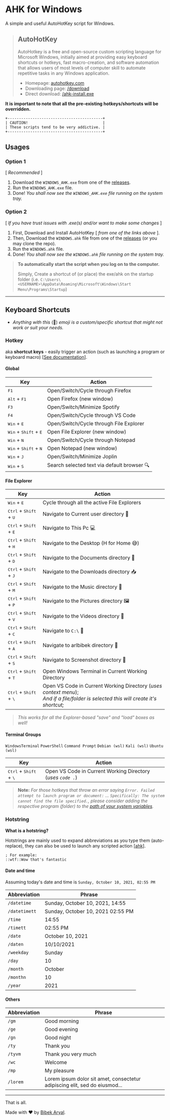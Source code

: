 # AHK for Windows

A simple and useful AutoHotKey script for Windows.

> ## AutoHotKey
>
> AutoHotkey is a free and open-source custom scripting language for Microsoft Windows, initially aimed at providing easy keyboard shortcuts or hotkeys, fast macro-creation, and software automation that allows users of most levels of computer skill to automate repetitive tasks in any Windows application.
>
> - Homepage: [autohotkey.com](https://www.autohotkey.com "Go to autohotkey homepage")
> - Downloading page: [/download](https://www.autohotkey.com/download "Go to autohotkey download page")
> - Direct download: [/ahk-install.exe](https://www.autohotkey.com/download/ahk-install.exe "Directly download autohotkey")

**It is important to note that all the pre-existing hotkeys/shortcuts will be overridden.**

```text
+------------------------------------------+
| CAUTION!                                 |
| These scripts tend to be very addictive. |
+------------------------------------------+
```

## Usages

### Option 1

[ *Recommended* ]

1. Download the `WINDOWS_AHK.exe` from one of the [releases](https://github.com/arlbibek/windows-ahk.git "Visit releases page").
2. Run the `WINDOWS_AHK.exe` file.
3. Done! _You shall now see the `WINDOWS_AHK.exe` file running on the system tray._

### Option 2

[ _If you have trust issues with .exe(s) and/or want to make some changes_ ]

1. First, Download and Install AutoHotKey [ *from one of the links above* ].
2. Then, Download the `WINDOWS.ahk` file from one of the [releases](https://github.com/arlbibek/windows-ahk.git "Visit releases page") (or you may clone the repo).
3. Run the `WINDOWS.ahk` file.
4. Done! _You shall now see the `WINDOWS.ahk` file running on the system tray._

> **To automatically start the script when you log on to the computer.**
>
> Simply, Create a shortcut of (or place) the exe/ahk on the startup folder (i.e. `C:\Users\<USERNAME>\AppData\Roaming\Microsoft\Windows\Start Menu\Programs\Startup`)

---

## Keyboard Shortcuts

- _Anything with this_ (🤵) _emoji is a custom/specific shortcut that might not work or suit your needs._

### Hotkey

aka **shortcut keys** - easily trigger an action (such as launching a program or keyboard macro)
[[See documentation](https://www.autohotkey.com/docs/Hotkeys.htm "See hotkey documentation")].

#### Global

| Key                                              | Action                                      |
| ------------------------------------------------ | ------------------------------------------- |
| <kbd>F1</kbd>                                    | Open/Switch/Cycle through Firefox           |
| <kbd>Alt</kbd> + <kbd>F1</kbd>                   | Open Firefox (new window)                   |
| <kbd>F3</kbd>                                    | Open/Switch/Minimize Spotify                |
| <kbd>F4</kbd>                                    | Open/Switch/Cycle through VS Code           |
| <kbd>Win</kbd> + <kbd>E</kbd>                    | Open/Switch/Cycle through File Explorer     |
| <kbd>Win</kbd> + <kbd>Shift</kbd> + <kbd>E</kbd> | Open File Explorer (new window)             |
| <kbd>Win</kbd> + <kbd>N</kbd>                    | Open/Switch/Cycle through Notepad           |
| <kbd>Win</kbd> + <kbd>Shift</kbd> + <kbd>N</kbd> | Open Notepad (new window)                   |
| <kbd>Win</kbd> + <kbd>J</kbd>                    | Open/Switch/Minimize Joplin                 |
| <kbd>Win</kbd> + <kbd>S</kbd>                    | Search selected text via default browser 🔍 |

#### File Explorer

| Key                                                | Action                                                                                                                                    |
| -------------------------------------------------- | ----------------------------------------------------------------------------------------------------------------------------------------- |
| <kbd>Win</kbd> + <kbd>E</kbd>                      | Cycle through all the active File Explorers                                                                                               |
| <kbd>Ctrl</kbd> + <kbd>Shift</kbd> + <kbd>U</kbd>  | Navigate to Current user directory 👤                                                                                                     |
| <kbd>Ctrl</kbd> + <kbd>Shift</kbd> + <kbd>E</kbd>  | Navigate to This Pc 💻                                                                                                                    |
| <kbd>Ctrl</kbd> + <kbd>Shift</kbd> + <kbd>H</kbd>  | Navigate to the Desktop (H for Home 😅)                                                                                                   |
| <kbd>Ctrl</kbd> + <kbd>Shift</kbd> + <kbd>D</kbd>  | Navigate to the Documents directory 📄                                                                                                    |
| <kbd>Ctrl</kbd> + <kbd>Shift</kbd> + <kbd>J</kbd>  | Navigate to the Downloads directory 📥                                                                                                    |
| <kbd>Ctrl</kbd> + <kbd>Shift</kbd> + <kbd>M</kbd>  | Navigate to the Music directory 🎵                                                                                                        |
| <kbd>Ctrl</kbd> + <kbd>Shift</kbd> + <kbd>P</kbd>  | Navigate to the Pictures directory 🖼                                                                                                      |
| <kbd>Ctrl</kbd> + <kbd>Shift</kbd> + <kbd>V</kbd>  | Navigate to the Videos directory 📼                                                                                                       |
| <kbd>Ctrl</kbd> + <kbd>Shift</kbd> + <kbd>C</kbd>  | Navigate to `C:\` 💾                                                                                                                      |
| <kbd>Ctrl</kbd> + <kbd>Shift</kbd> + <kbd>A</kbd>  | Navigate to arlbibek directory 🤵                                                                                                         |
| <kbd>Ctrl</kbd> + <kbd>Shift</kbd> + <kbd>S</kbd>  | Navigate to Screenshot directory 🤵                                                                                                       |
| <kbd>Ctrl</kbd> + <kbd>Shift</kbd> + <kbd>T</kbd>  | Open Windows Terminal in Current Working Directory                                                                                        |
| <kbd>Ctrl</kbd> + <kbd>Shift</kbd> + <kbd>\\</kbd> | Open VS Code in Current Working Directory (_uses context menu_); <br/> _And if a file/folder is selected this will create it's shortcut;_ |

> _This works for all the Explorer-based "save" and "load" boxes as well!_

#### Terminal Groups

`WindowsTerminal` `PowerShell` `Command Prompt` `Debian (wsl)` `Kali (wsl)` `Ubuntu (wsl)`

| Key                                                | Action                                                      |
| -------------------------------------------------- | ----------------------------------------------------------- |
| <kbd>Ctrl</kbd> + <kbd>Shift</kbd> + <kbd>\\</kbd> | Open VS Code in Current Working Directory (_uses `code .`_) |

> **Note:** _For those hotkeys that throw an error saying `Error. Failed attempt to launch program or document:` ... `Specifically: The system cannot find the file specified.`, please consider adding the respective program (folder) to the [path of your system variables](https://www.architectryan.com/2018/03/17/add-to-the-path-on-windows-10/ "See: Add to the PATH on Windows 10")._

### Hotstring

**What is a hotstring?**

Hotstrings are mainly used to expand abbreviations as you type them (auto-replace), they can also be used to launch any scripted action [[ahk]](https://www.autohotkey.com/docs/Hotstrings.htm "See hotstring documentation").

```ahk
; For example:
::wtf::Wow that's fantastic
```

#### Date and time

Assuming today's date and time is `Sunday, October 10, 2021, 02:55 PM`

| Abbreviation  | Phrase                            |
| ------------- | --------------------------------- |
| `/datetime`   | Sunday, October 10, 2021, 14:55   |
| `/datetimett` | Sunday, October 10, 2021 02:55 PM |
| `/time`       | 14:55                             |
| `/timett`     | 02:55 PM                          |
| `/date`       | October 10, 2021                  |
| `/daten`      | 10/10/2021                        |
| `/weekday`    | Sunday                            |
| `/day`        | 10                                |
| `/month`      | October                           |
| `/monthn`     | 10                                |
| `/year`       | 2021                              |

#### Others

| Abbreviation | Phrase                                                                     |
| ------------ | -------------------------------------------------------------------------- |
| `/gm`        | Good morning                                                               |
| `/ge`        | Good evening                                                               |
| `/gn`        | Good night                                                                 |
| `/ty`        | Thank you                                                                  |
| `/tyvm`      | Thank you very much                                                        |
| `/wc`        | Welcome                                                                    |
| `/mp`        | My pleasure                                                                |
| `/lorem`     | Lorem ipsum dolor sit amet, consectetur adipiscing elit, sed do eiusmod... |

---

That is all.

Made with ❤️ by [Bibek Aryal](https://bibeka.com.np/).
